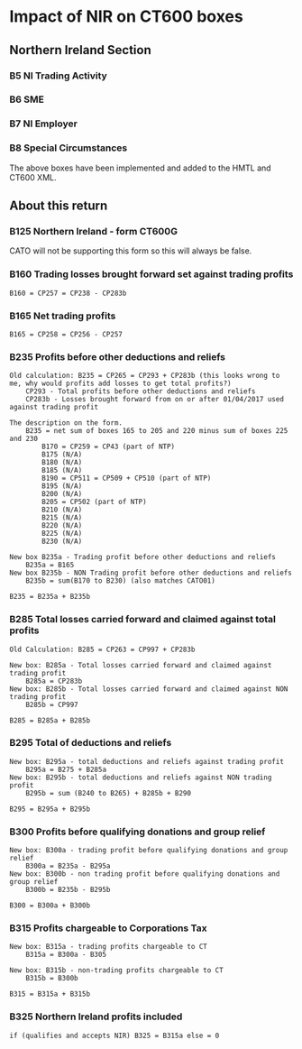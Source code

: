 # Impact of NIR on CT600 boxes

## Northern Ireland Section
### B5 NI Trading Activity

### B6 SME

### B7 NI Employer

### B8 Special Circumstances

The above boxes have been implemented and added to the HMTL and CT600 XML.

## About this return

### B125 Northern Ireland - form CT600G
CATO will not be supporting this form so this will always be false.

### B160 Trading losses brought forward set against trading profits

    B160 = CP257 = CP238 - CP283b

### B165 Net trading profits

    B165 = CP258 = CP256 - CP257

### B235 Profits before other deductions and reliefs

    Old calculation: B235 = CP265 = CP293 + CP283b (this looks wrong to me, why would profits add losses to get total profits?)
        CP293 - Total profits before other deductions and reliefs
        CP283b - Losses brought forward from on or after 01/04/2017 used against trading profit
        
    The description on the form.
        B235 = net sum of boxes 165 to 205 and 220 minus sum of boxes 225 and 230
            B170 = CP259 = CP43 (part of NTP) 
            B175 (N/A)
            B180 (N/A)
            B185 (N/A)
            B190 = CP511 = CP509 + CP510 (part of NTP) 
            B195 (N/A)
            B200 (N/A)
            B205 = CP502 (part of NTP) 
            B210 (N/A)
            B215 (N/A)
            B220 (N/A)
            B225 (N/A)
            B230 (N/A)
            
    New box B235a - Trading profit before other deductions and reliefs
        B235a = B165
    New box B235b - NON Trading profit before other deductions and reliefs
        B235b = sum(B170 to B230) (also matches CATO01)
        
    B235 = B235a + B235b
       

### B285 Total losses carried forward and claimed against total profits
    
    Old Calculation: B285 = CP263 = CP997 + CP283b
    
    New box: B285a - Total losses carried forward and claimed against trading profit
        B285a = CP283b
    New box: B285b - Total losses carried forward and claimed against NON trading profit
        B285b = CP997

    B285 = B285a + B285b


### B295 Total of deductions and reliefs

    New box: B295a - total deductions and reliefs against trading profit
        B295a = B275 + B285a
    New box: B295b - total deductions and reliefs against NON trading profit
        B295b = sum (B240 to B265) + B285b + B290

    B295 = B295a + B295b

### B300 Profits before qualifying donations and group relief

    New box: B300a - trading profit before qualifying donations and group relief
        B300a = B235a - B295a
    New box: B300b - non trading profit before qualifying donations and group relief
        B300b = B235b - B295b

    B300 = B300a + B300b

### B315 Profits chargeable to Corporations Tax

    New box: B315a - trading profits chargeable to CT
        B315a = B300a - B305

    New box: B315b - non-trading profits chargeable to CT
        B315b = B300b

    B315 = B315a + B315b

### B325 Northern Ireland profits included

    if (qualifies and accepts NIR) B325 = B315a else = 0
